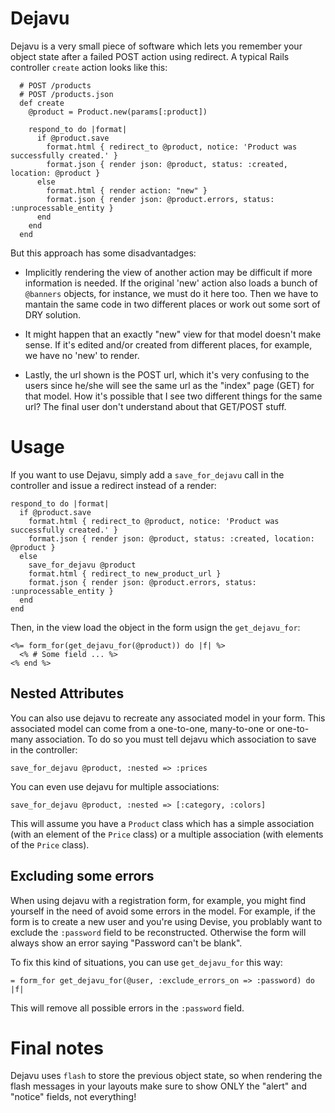Dejavu
======

Dejavu is a very small piece of software which lets you remember your object
state after a failed POST action using redirect. A typical Rails controller
`create` action looks like this:

```
  # POST /products
  # POST /products.json
  def create
    @product = Product.new(params[:product])

    respond_to do |format|
      if @product.save
        format.html { redirect_to @product, notice: 'Product was successfully created.' }
        format.json { render json: @product, status: :created, location: @product }
      else
        format.html { render action: "new" }
        format.json { render json: @product.errors, status: :unprocessable_entity }
      end
    end
  end
```

But this approach has some disadvantadges:

  - Implicitly rendering the view of another action may be difficult if more
    information is needed. If the original 'new' action also loads a
    bunch of `@banners` objects, for instance, we must do it here too. Then we
    have to mantain the same code in two different places or work out some
    sort of DRY solution.

  - It might happen that an exactly "new" view for that model doesn't make
    sense. If it's edited and/or created from different places, for example,
    we have no 'new' to render.

  - Lastly, the url shown is the POST url, which it's very confusing to the
    users since he/she will see the same url as the "index" page (GET) for
    that model. How it's possible that I see two different things for the
    same url? The final user don't understand about that GET/POST stuff.


Usage
=====

If you want to use Dejavu, simply add a `save_for_dejavu` call in the
controller and issue a redirect instead of a render:

    respond_to do |format|
      if @product.save
        format.html { redirect_to @product, notice: 'Product was successfully created.' }
        format.json { render json: @product, status: :created, location: @product }
      else
        save_for_dejavu @product
        format.html { redirect_to new_product_url }
        format.json { render json: @product.errors, status: :unprocessable_entity }
      end
    end

Then, in the view load the object in the form usign the `get_dejavu_for`:

    <%= form_for(get_dejavu_for(@product)) do |f| %>
      <% # Some field ... %>
    <% end %>


Nested Attributes
-----------------

You can also use dejavu to recreate any associated model in your form. This associated model can come from a one-to-one, many-to-one or one-to-many association. To do so you must tell dejavu which association to save in the controller:

    save_for_dejavu @product, :nested => :prices

You can even use dejavu for multiple associations:

    save_for_dejavu @product, :nested => [:category, :colors]

This will assume you have a `Product` class which has a simple association (with an element of the `Price` class) or a multiple association (with elements of the `Price` class).


Excluding some errors
---------------------

When using dejavu with a registration form, for example, you might find
yourself in the need of avoid some errors in the model. For example, if the
form is to create a new user and you're using Devise, you problably want to
exclude the `:password` field to be reconstructed. Otherwise the form will
always show an error saying "Password can't be blank".

To fix this kind of situations, you can use `get_dejavu_for` this way:

    = form_for get_dejavu_for(@user, :exclude_errors_on => :password) do |f|

This will remove all possible errors in the `:password` field.


Final notes
===========

Dejavu uses `flash` to store the previous object state, so when rendering the
flash messages in your layouts make sure to show ONLY the "alert" and "notice"
fields, not everything!
